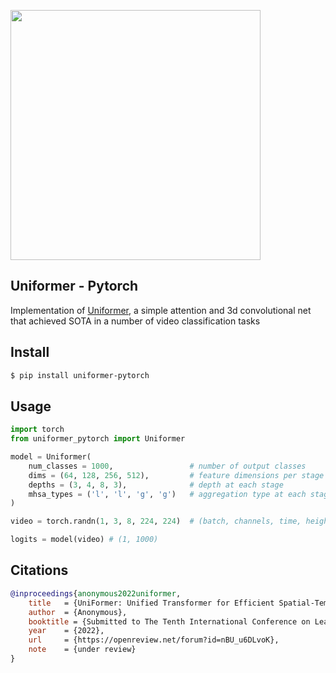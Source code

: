 <img src="./uniformer.png" width="400px"></img>

## Uniformer - Pytorch

Implementation of <a href="https://openreview.net/forum?id=nBU_u6DLvoK">Uniformer</a>, a simple attention and 3d convolutional net that achieved SOTA in a number of video classification tasks

## Install

```bash
$ pip install uniformer-pytorch
```

## Usage

```python
import torch
from uniformer_pytorch import Uniformer

model = Uniformer(
    num_classes = 1000,                 # number of output classes
    dims = (64, 128, 256, 512),         # feature dimensions per stage (4 stages)
    depths = (3, 4, 8, 3),              # depth at each stage
    mhsa_types = ('l', 'l', 'g', 'g')   # aggregation type at each stage, 'l' stands for local, 'g' stands for global
)

video = torch.randn(1, 3, 8, 224, 224)  # (batch, channels, time, height, width)

logits = model(video) # (1, 1000)
```

## Citations

```bibtex
@inproceedings{anonymous2022uniformer,
    title   = {UniFormer: Unified Transformer for Efficient Spatial-Temporal Representation Learning},
    author  = {Anonymous},
    booktitle = {Submitted to The Tenth International Conference on Learning Representations },
    year    = {2022},
    url     = {https://openreview.net/forum?id=nBU_u6DLvoK},
    note    = {under review}
}
```
